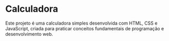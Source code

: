 # Calculadora
Este projeto é uma calculadora simples desenvolvida com HTML, CSS e JavaScript, criada para praticar conceitos fundamentais de programação e desenvolvimento web.
